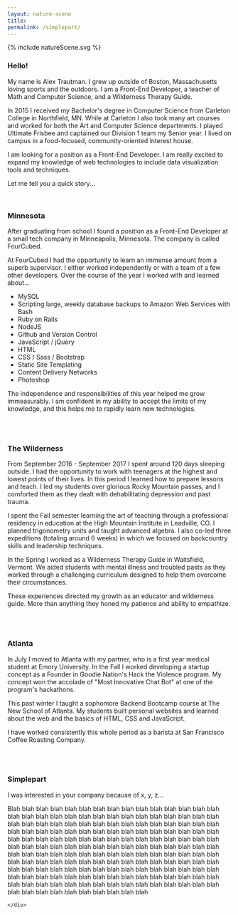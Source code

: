 ```yaml
---
layout: nature-scene
title: 
permalink: /simplepart/
---
```

<style>

    /*************
    ************** 
    Nature Scene ********************************************************************/


    #Fish, #Eruption, #Sunflare, #Rain, #Raincloud, #Snow, #Spring {
        display: none;
    }
    svg {
        max-height:73vh;
        display:block;
        margin:auto;
        pointer-events:all;
    }
    #Water:hover ~ #Fish {
        display:block;
    }
    #Volcano:hover ~ #Eruption, #Eruption:hover {
        display:block;
    }
    #Clouds:hover ~ #Rain, #Rain:hover {
        display:block;
    }
    #Sun:hover ~ #Sunflare, #Sunflare:hover {
        display:block;
    }

    /*************
    ************** 
    Other CSS ********************************************************************/



</style>

<div class="wrapper">
    <div class="box box-nature">
        {% include natureScene.svg %}
    </div>
    <div class="box box-text">
        <div id="me-text" data-slug="Me">
            <h3>Hello!</h3>
            <p>
                My name is Alex Trautman. I grew up outside of Boston, Massachusetts loving sports and the outdoors. I am a Front-End Developer, a teacher of Math and Computer Science, and a Wilderness Therapy Guide.
            </p>
            <p>
                In 2015 I received my Bachelor's degree in Computer Science from Carleton College in Northfield, MN. While at Carleton I also took many art courses and worked for both the Art and Computer Science departments. I played Ultimate Frisbee and captained our Division 1 team my Senior year. I lived on campus in a food-focused, community-oriented interest house.
            </p>
            <p>
                I am looking for a position as a Front-End Developer. I am really excited to expand my knowledge of web technologies to include data visualization tools and techniques.
            </p>
            <p>
                Let me tell you a quick story...
            </p>
        </div>
        <div id="snow-text" data-slug="Snow">
            <br>
            <h3>Minnesota</h3>
            <p>
                After graduating from school I found a position as a Front-End Developer at a small tech company in Minneapolis, Minnesota. The company is called FourCubed.
            </p>
            <p>
                At FourCubed I had the opportunity to learn an immense amount from a superb supervisor. I either worked independently or with a team of a few other developers. Over the course of the year I worked with and learned about...
            </p>
            <ul>
                <li>MySQL</li>
                <li>Scripting large, weekly database backups to Amazon Web Services with Bash</li>
                <li>Ruby on Rails</li>
                <li>NodeJS</li>
                <li>Github and Version Control</li>
                <li>JavaScript / jQuery</li>
                <li>HTML</li>
                <li>CSS / Sass / Bootstrap</li>
                <li>Static Site Templating</li>
                <li>Content Delivery Networks</li>
                <li>Photoshop</li>
            </ul>
            <p>
                The independence and responsibilities of this year helped me grow immeasurably. I am confident in my ability to accept the limits of my knowledge, and this helps me to rapidly learn new technologies. 
            </p>
            <br>
        </div>
        <div id="mountains-text" data-slug="Eruption">
            <br>
            <h3>The Wilderness</h3>
            <p>
                From September 2016 - September 2017 I spent around 120 days sleeping outside. I had the opportunity to work with teenagers at the highest and lowest points of their lives. In this period I learned how to prepare lessons and teach. I led my students over glorious Rocky Mountain passes, and I comforted them as they dealt with dehabilitating depression and past trauma.
            </p>
            <p>
                I spent the Fall semester learning the art of teaching through a professional residency in education at the High Mountain Institute in Leadville, CO. I planned trigonometry units and taught advanced algebra. I also co-led three expeditions (totaling around 6 weeks) in which we focused on backcountry skills and leadership techniques.
            </p>
            <p>
                In the Spring I worked as a Wilderness Therapy Guide in Waitsfield, Vermont. We aided students with mental illness and troubled pasts as they worked through a challenging curriculum designed to help them overcome their circumstances. 
            </p>
            <p>
                These experiences directed my growth as an educator and wilderness guide. More than anything they honed my patience and ability to empathize.
            </p>
            <br>
        </div>
        <div id="spring-text" data-slug="Spring">
            <br>
            <h3>Atlanta</h3>
            <p>
                In July I moved to Atlanta with my partner, who is a first year medical student at Emory University. In the Fall I worked developing a startup concept as a Founder in Goodie Nation's Hack the Violence program. My concept won the accolade of "Most Innovative Chat Bot" at one of the program's hackathons.
            </p>
            <p>
                This past winter I taught a sophomore Backend Bootcamp course at The New School of Atlanta. My students built personal websites and learned about the web and the basics of HTML, CSS and JavaScript.
            </p>
            <p>
                I have worked consistently this whole period as a barista at San Francisco Coffee Roasting Company.
            </p>
            <br>
        </div>
        <div id="you-text" data-slug="You">
            <br>
            <h3>Simplepart</h3>
            <p>
                I was interested in your company because of x, y, z...
            </p>
            <p>
            Blah blah blah blah blah blah blah blah blah blah blah blah blah blah blah blah blah blah blah blah blah blah blah blah blah blah blah blah blah blah blah blah blah blah blah blah blah blah blah blah blah blah blah blah blah blah blah blah blah blah blah blah blah blah blah blah blah blah blah blah blah blah blah blah blah blah blah blah blah blah blah blah blah blah blah blah blah blah blah blah blah blah blah blah blah blah blah blah blah blah blah blah blah blah blah blah blah blah blah blah blah blah blah blah blah blah blah blah blah blah blah blah blah blah blah blah blah blah blah blah blah blah blah blah blah blah blah blah blah blah blah blah blah blah blah blah blah blah blah blah blah blah blah blah blah blah blah blah blah blah blah blah blah blah blah blah blah blah blah blah blah blah blah blah blah blah blah blah blah blah blah blah blah blah blah 
            </p>
        </div>

    </div>
</div>

<script src="https://ajax.googleapis.com/ajax/libs/jquery/3.3.1/jquery.min.js"></script>

<script>


// Check if an element lies across the vertical middle of the viewport
$.fn.isMid = function() {
  var elementTop = $(this).offset().top;
  var elementBottom = elementTop + $(this).outerHeight();

  var viewportTop = $(window).scrollTop();
  var viewportMid = viewportTop + $(window).height() / 2;

  return (elementTop <= viewportMid && viewportMid <= elementBottom);
};

$('div.box-text').on('resize scroll', function() {

  // Iterate through menu items
  $('.box-text div').each(function() {
      // Reveal / hide on fixed sidenav
      var slug = $(this).attr('data-slug');
      var section = slug + "-text";
      var sceneSection = "#" + slug;
      if ( $(this).isMid() ) { // This 
        $(sceneSection).css({
            display: 'block',
            WebkitTransition : 'opacity 1s ease-in-out',
            MozTransition    : 'opacity 1s ease-in-out',
            MsTransition     : 'opacity 1s ease-in-out',
            OTransition      : 'opacity 1s ease-in-out',
            transition       : 'opacity 1s ease-in-out'
        });
      } else {
        $(sceneSection).css("display", "none");
      }
  });



});
</script>